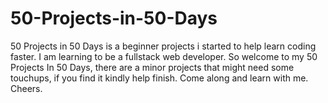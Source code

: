 # 50-Projects-in-50-Days
50 Projects in 50 Days is a beginner projects i started to help learn coding faster. 
I am learning to be a fullstack web developer. 
So welcome to my 50 Projects In 50 Days, there are a minor projects that might need some touchups,
if you find it kindly help finish.
Come along and learn with me. 
Cheers.
